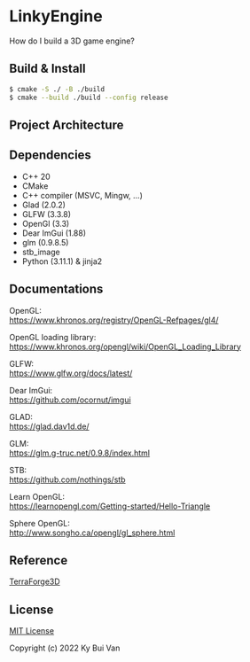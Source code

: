 # LinkyEngine
How do I build a 3D game engine?

## Build & Install

```bash
$ cmake -S ./ -B ./build
$ cmake --build ./build --config release
```
## Project Architecture

## Dependencies

- C++ 20
- CMake
- C++ compiler (MSVC, Mingw, ...)
- Glad (2.0.2)
- GLFW (3.3.8)
- OpenGl (3.3)
- Dear ImGui (1.88)
- glm (0.9.8.5)
- stb_image
- Python (3.11.1) & jinja2

## Documentations

OpenGL:  
<https://www.khronos.org/registry/OpenGL-Refpages/gl4/>

OpenGL loading library:  
<https://www.khronos.org/opengl/wiki/OpenGL_Loading_Library>

GLFW:  
<https://www.glfw.org/docs/latest/>

Dear ImGui:  
<https://github.com/ocornut/imgui>

GLAD:  
<https://glad.dav1d.de/>

GLM:  
<https://glm.g-truc.net/0.9.8/index.html>

STB:  
<https://github.com/nothings/stb>

Learn OpenGL:  
<https://learnopengl.com/Getting-started/Hello-Triangle>

Sphere OpenGL:  
<http://www.songho.ca/opengl/gl_sphere.html>

## Reference
[TerraForge3D](https://github.com/Jaysmito101/TerraForge3D.git)

## License

[MIT License](http://opensource.org/licenses/MIT)

Copyright (c) 2022 Ky Bui Van